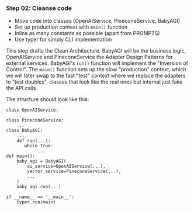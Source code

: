 ### Step 02: Cleanse code

- Move code into classes (OpenAIService, PineconeService, BabyAGI)
- Set up production context with `main()` function
- Inline as many constants as possible (apart from PROMPTS)
- Use typer for simply CLI implementation

This step drafts the Clean Architecture. BabyAGI will be the business logic, OpenAIService and PineconeService the Adapter Design Patterns for external services. BabyAGI's `run()` function will implement the "Inversion of Control". The `main()` function sets up the slow "production" context, which we will later swap to the fast "test" context where we replace the adapters to "test doubles", classes that look like the real ones but internal just fake the API calls.

The structure should look like this:

```
class OpenAIService:
    ...
class PineconeService:
    ...
class BabyAGI:
    ...
    def run(...):
       while True:
            ...
def main():
    baby_agi = BabyAGI(
        ai_service=OpenAIService(...),
        vector_service=PineconeService(...),
        ...
    )
    baby_agi.run(...)

if __name__ == '__main__':
    typer.run(main)
```
